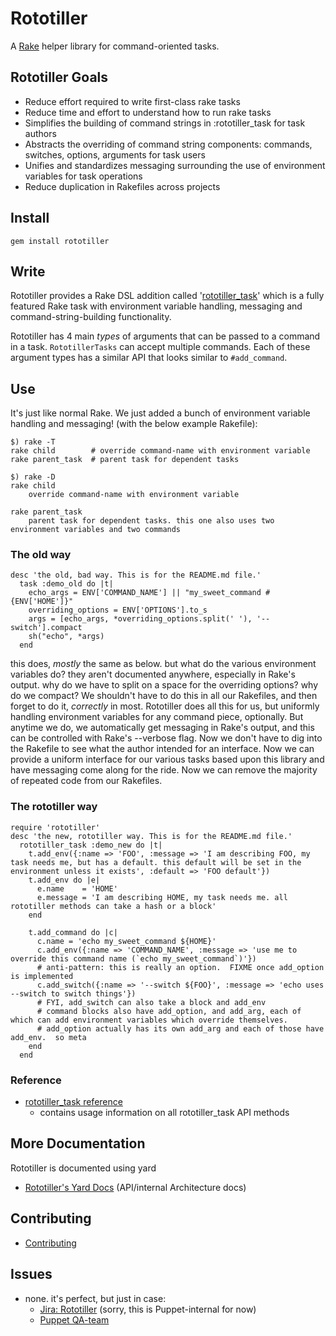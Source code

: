 # Rototiller

A [Rake](https://github.com/ruby/rake) helper library for command-oriented tasks.

## Rototiller Goals
* Reduce effort required to write first-class rake tasks
* Reduce time and effort to understand how to run rake tasks
* Simplifies the building of command strings in :rototiller_task for task authors
* Abstracts the overriding of command string components: commands, switches, options, arguments for task users
* Unifies and standardizes messaging surrounding the use of environment variables for task operations
* Reduce duplication in Rakefiles across projects

<a name="install"></a>
## Install
    gem install rototiller

<a name="write"></a>
## Write
Rototiller provides a Rake DSL addition called '[rototiller_task](docs/rototiller_task_reference.md)' which is a fully featured Rake task with environment variable handling, messaging and command-string-building functionality.

Rototiller has 4 main _types_ of arguments that can be passed to a command in a task. `RototillerTasks` can accept multiple commands.  Each of these argument types has a similar API that looks similar to `#add_command`.

<a name="use"></a>
## Use
It's just like normal Rake. We just added a bunch of environment variable handling and messaging!
(with the below example Rakefile):

    $) rake -T
    rake child        # override command-name with environment variable
    rake parent_task  # parent task for dependent tasks

    $) rake -D
    rake child
        override command-name with environment variable

    rake parent_task
        parent task for dependent tasks. this one also uses two environment variables and two commands

### The old way

    desc 'the old, bad way. This is for the README.md file.'
      task :demo_old do |t|
        echo_args = ENV['COMMAND_NAME'] || "my_sweet_command #{ENV['HOME']}"
        overriding_options = ENV['OPTIONS'].to_s
        args = [echo_args, *overriding_options.split(' '), '--switch'].compact
        sh("echo", *args)
      end

this does, _mostly_ the same as below.  but what do the various environment variables do?  they aren't documented anywhere, especially in Rake's output. why do we have to split on a space for the overriding options?  why do we compact?  We shouldn't have to do this in all our Rakefiles, and then forget to do it, _correctly_ in most.  Rototiller does all this for us, but uniformly handling environment variables for any command piece, optionally. But anytime we do, we automatically get messaging in Rake's output, and this can be controlled with Rake's --verbose flag.  Now we don't have to dig into the Rakefile to see what the author intended for an interface.  Now we can provide a uniform interface for our various tasks based upon this library and have messaging come along for the ride.  Now we can remove the majority of repeated code from our Rakefiles.

### The rototiller way

    require 'rototiller'
    desc 'the new, rototiller way. This is for the README.md file.'
      rototiller_task :demo_new do |t|
        t.add_env({:name => 'FOO', :message => 'I am describing FOO, my task needs me, but has a default. this default will be set in the environment unless it exists', :default => 'FOO default'})
        t.add_env do |e|
          e.name    = 'HOME'
          e.message = 'I am describing HOME, my task needs me. all rototiller methods can take a hash or a block'
        end

        t.add_command do |c|
          c.name = 'echo my_sweet_command ${HOME}'
          c.add_env({:name => 'COMMAND_NAME', :message => 'use me to override this command name (`echo my_sweet_command`)'})
          # anti-pattern: this is really an option.  FIXME once add_option is implemented
          c.add_switch({:name => '--switch ${FOO}', :message => 'echo uses --switch to switch things'})
          # FYI, add_switch can also take a block and add_env
          # command blocks also have add_option, and add_arg, each of which can add environment variables which override themselves.
          # add_option actually has its own add_arg and each of those have add_env.  so meta
        end
      end

### Reference
* [rototiller\_task reference](docs/rototiller_task_reference.md)
  * contains usage information on all rototiller_task API methods

## More Documentation

Rototiller is documented using yard
* [Rototiller's Yard Docs](http://www.rubydoc.info/github/puppetlabs/rototiller) (API/internal Architecture docs)

## Contributing
* [Contributing](CONTRIBUTING.md)

## Issues

* none. it's perfect, but just in case:
  * [Jira: Rototiller](https://tickets.puppetlabs.com/issues/?jql=project%20%3D%20QA) (sorry, this is Puppet-internal for now)
  * [Puppet QA-team](mailto:qa-team@puppet.com)
